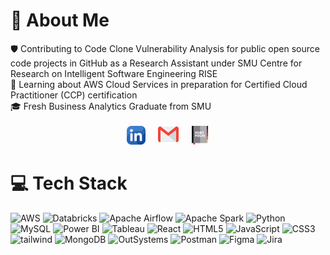 <!--
**scyt01/scyt01** is a ✨ _special_ ✨ repository because its `README.md` (this file) appears on your GitHub profile.

Here are some ideas to get you started:

- 🔭 I’m currently working on ...
- 🌱 I’m currently learning ...
- 👯 I’m looking to collaborate on ...
- 🤔 I’m looking for help with ...
- 💬 Ask me about ...
- 📫 How to reach me: ...
- 😄 Pronouns: ...
- ⚡ Fun fact: ...
-->

# 💫 About Me
🛡️ Contributing to Code Clone Vulnerability Analysis for public open source code projects in GitHub as a Research Assistant under SMU Centre for Research on Intelligent Software Engineering RISE<br>
🌱 Learning about AWS Cloud Services in preparation for Certified Cloud Practitioner (CCP) certification<br>
🎓 Fresh Business Analytics Graduate from SMU

<div align="center">
<a href="https://www.linkedin.com/in/sharoncyt/"><img alt="LinkedIn" src="linkedin.png" height="30" ></a>&nbsp;&nbsp;&nbsp;&nbsp;
<a href="mailto:sharoncyt28@gmail.com"><img alt="Gmail" src="gmail.png" height="33"></a>&nbsp;&nbsp;&nbsp;&nbsp;
<a href="https://sharon-chua.vercel.app/"><img alt="Portfolio Website" src="portfolio.png" height="30"></a>
</div>

# 💻 Tech Stack
![AWS](https://img.shields.io/badge/AWS-000.svg?style=for-the-badge&logo=amazon-aws)
![Databricks](https://img.shields.io/badge/databricks-000.svg?style=for-the-badge&logo=databricks)
![Apache Airflow](https://img.shields.io/badge/Apache%20Airflow-000?style=for-the-badge&logo=Apache%20Airflow&logoColor=white)
![Apache Spark](https://img.shields.io/badge/Apache%20Spark-000?style=for-the-badge&logo=apachespark)
![Python](https://img.shields.io/badge/python-000?style=for-the-badge&logo=python&logoColor=ffd343)
![MySQL](https://img.shields.io/badge/mysql-000.svg?style=for-the-badge&logo=mysql&logoColor=white)
![Power BI](https://img.shields.io/badge/power_bi-000?style=for-the-badge&logo=powerbi)
![Tableau](https://img.shields.io/badge/tableau-000?style=for-the-badge&logo=tableau) 
![React](https://img.shields.io/badge/react-000.svg?style=for-the-badge&logo=react)
![HTML5](https://img.shields.io/badge/html5-000.svg?style=for-the-badge&logo=html5)
![JavaScript](https://img.shields.io/badge/javascript-000.svg?style=for-the-badge&logo=javascript)
![CSS3](https://img.shields.io/badge/css3-000.svg?style=for-the-badge&logo=css3&logoColor=white)
![tailwind](https://img.shields.io/badge/Tailwind%20CSS-000?style=for-the-badge&logo=tailwind-css&logoColor=38B2AC)
![MongoDB](https://img.shields.io/badge/MongoDB-000.svg?style=for-the-badge&logo=mongodb)
![OutSystems](https://img.shields.io/badge/outsystems-000?style=for-the-badge&logo=outsystems) 
![Postman](https://img.shields.io/badge/Postman-000?style=for-the-badge&logo=postman)
![Figma](https://img.shields.io/badge/figma-000.svg?style=for-the-badge&logo=figma&logoColor=white)
![Jira](https://img.shields.io/badge/jira-000.svg?style=for-the-badge&logo=jira)
